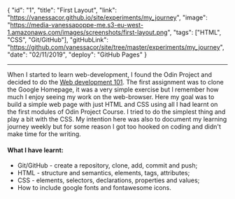 {
"id": "1",
"title": "First Layout",
"link": "https://vanessacor.github.io/site/experiments/my_journey", "image": "https://media-vanessapoppe-me.s3-eu-west-1.amazonaws.com/images/screenshots/first-layout.png",
"tags": ["HTML", "CSS", "Git/GitHub"],
"gitHubLink": "https://github.com/vanessacor/site/tree/master/experiments/my_journey",
"date": "02/11/2019",
"deploy": "GitHub Pages"
}

---

When I started to learn web-development, I found the Odin Project and decided to do the [Web development 101](https://www.theodinproject.com/courses/web-development-101). The first assignment was to clone the Google Homepage, it was a very simple exercise but I remember how much I enjoy seeing my work on the web-browser.
Here my goal was to build a simple web page with just HTML and CSS using all I had learnt on the first modules of Odin Project Course. I tried to do the simplest thing and play a bit with the CSS. My intention here was also to document my learning journey weekly but for some reason I got too hooked on coding and didn't make time for the writing.

#### What I have learnt:

- Git/GitHub - create a repository, clone, add, commit and push;
- HTML - structure and semantics, elements, tags, attributes;
- CSS - elements, selectors, declarations, properties and values;
- How to include google fonts and fontawesome icons.
